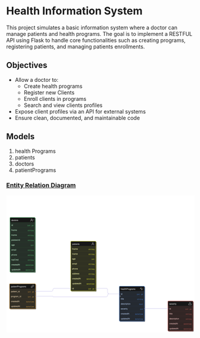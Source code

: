 # Health Information System

This project simulates a basic information system  where a doctor can manage patients and health programs. The goal is to implement a RESTFUL API using Flask to handle core functionalities such as creating programs, registering patients, and managing patients enrollments.


## Objectives
- Allow a doctor to:
    - Create health programs
    - Register new Clients
    - Enroll clients in programs
    - Search and view clients profiles
- Expose client profiles via an API for external systems
- Ensure clean, documented, and maintainable code

## Models
1. health Programs
2. patients
3. doctors
4. patientPrograms

### <u>Entity Relation Diagram</u>

<!-- ![health program ERD Diagram](healthERD.drawio.svg) -->
![health program ERD Diagram](healthProgramERd.png)


